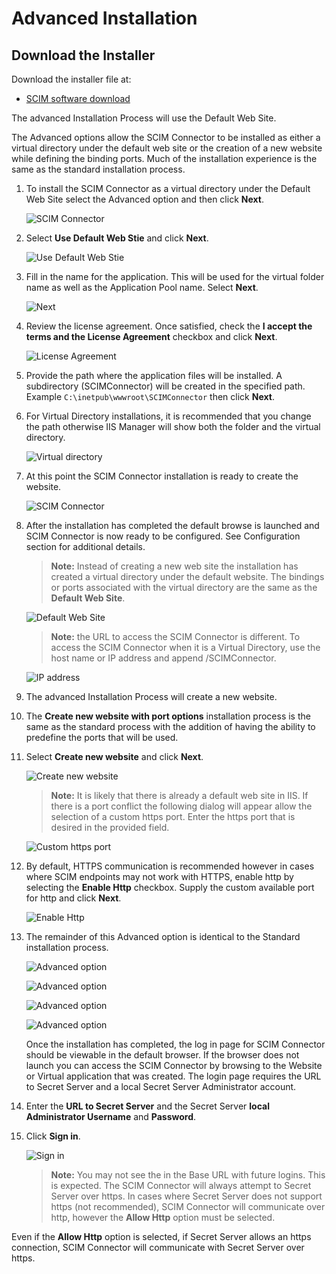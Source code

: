 [title]: # (Advanced Installation)
[tags]: # (advanced, installation)
[priority]: # (105)
# Advanced Installation

## Download the Installer

Download the installer file at:

* [SCIM software download](https://thy.center/scim/link/SCIMdownload)

The advanced Installation Process will use the Default Web Site.

The Advanced options allow the SCIM Connector to be installed as either a virtual directory under the default web site or the creation of a new website while defining the binding ports. Much of the installation experience is the same as the standard installation process.

1. To install the SCIM Connector as a virtual directory under the Default Web Site select the Advanced option and then click __Next__.

   ![SCIM Connector](images/0bc8627e0a7e951fd2aadca8d9df7468.png)
1. Select __Use Default Web Stie__ and click __Next__.

   ![Use Default Web Stie](images/4e0570069089839fd003026caa61964c.png)
1. Fill in the name for the application. This will be used for the virtual folder name as well as the Application Pool name. Select __Next__.

   ![Next](images/d57746256c64a6be757577e89799ef62.png)
1. Review the license agreement. Once satisfied, check the __I accept the terms and the License Agreement__ checkbox and click __Next__.

   ![License Agreement](images/693323d66974a9754878b8d34d810e1e.png)
1. Provide the path where the application files will be installed. A
subdirectory (SCIMConnector) will be created in the specified path. Example `C:\inetpub\wwwroot\SCIMConnector` then click __Next__.

1. For Virtual Directory installations, it is recommended that you change the path otherwise IIS Manager will show both the folder and the virtual directory.

   ![Virtual directory](images/ea6b466431918cdaac0354f535c58aa8.png)
1. At this point the SCIM Connector installation is ready to create the website.

   ![SCIM Connector](images/a5f1ed159a16d08f083d35ee89284aa0.png)

1. After the installation has completed the default browse is launched and SCIM Connector is now ready to be configured. See Configuration section for additional details.

   >**Note:** Instead of creating a new web site the installation has created a virtual directory under the default website. The bindings or ports associated with the virtual directory are the same as the __Default Web Site__.

   ![Default Web Site](images/3e476855aadf0eeb36b12966db6b997e.png)

   >**Note:** the URL to access the SCIM Connector is different. To access the SCIM Connector when it is a Virtual Directory, use the host name or IP address and append /SCIMConnector.

   ![IP address](images/ee664aaf686984ef29ac4dab37b290b5.png)

1. The advanced Installation Process will create a new website.

1. The __Create new website with port options__ installation process is the same as the standard process with the addition of having the ability to predefine the ports that will be used.

1. Select __Create new website__ and click __Next__.

   ![Create new website](images/e8119bd57b71e64af58f68187a1a5ddc.png)

   >**Note:** It is likely that there is already a default web site in IIS. If there is a port conflict the following dialog will appear allow the selection of a custom https port. Enter the https port that is desired in the provided field.

   ![Custom https port](images/99686d5ee91bb7229fa67f8694db66b8.png)

1. By default, HTTPS communication is recommended however in cases where SCIM endpoints may not work with HTTPS, enable http by selecting the __Enable Http__ checkbox. Supply the custom available port for http and click __Next__.

   ![Enable Http](images/a7c37979773a76aaee89b559c854d647.png)

1. The remainder of this Advanced option is identical to the Standard
installation process.

   ![Advanced option](images/d57746256c64a6be757577e89799ef62.png)

   ![Advanced option](images/693323d66974a9754878b8d34d810e1e.png)

   ![Advanced option](images/ea6b466431918cdaac0354f535c58aa8.png)

   ![Advanced option](images/a5f1ed159a16d08f083d35ee89284aa0.png)

   Once the installation has completed, the log in page for SCIM Connector should be viewable in the default browser. If the browser does not launch you can access the SCIM Connector by browsing to the Website or Virtual application that was created. The login page requires the URL to Secret Server and a local Secret Server Administrator account.

1. Enter the __URL to Secret Server__ and the Secret Server __local Administrator Username__ and __Password__.

1. Click __Sign in__.

   ![Sign in](images/aa0c82073b35886842fa28a7b6d50c6a.png)

   >**Note:** You may not see the in the Base URL with future logins. This is expected. The SCIM Connector will always attempt to Secret Server over https. In cases where Secret Server does not support https (not recommended), SCIM Connector will communicate over http, however the __Allow Http__ option must be selected.

Even if the __Allow Http__ option is selected, if Secret Server allows an https connection, SCIM Connector will communicate with Secret Server over https.
